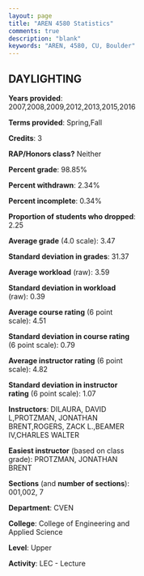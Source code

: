 ```yaml
---
layout: page
title: "AREN 4580 Statistics"
comments: true
description: "blank"
keywords: "AREN, 4580, CU, Boulder"
--- 
```

<head>
<script src="https://ajax.googleapis.com/ajax/libs/jquery/2.1.3/jquery.min.js"></script>
<script src="https://dl.dropboxusercontent.com/s/pc42nxpaw1ea4o9/highcharts.js?dl=0"></script>
<!-- <script src="../assets/js/highcharts.js"></script> -->
<style type="text/css">@font-face {
	font-family: "Bebas Neue";
	src: url(https://www.filehosting.org/file/details/544349/BebasNeue%20Regular.otf) format("opentype");
	}
	h1.Bebas { 
		font-family: "Bebas Neue", Verdana, Tahoma;
	}
</style>
</head>
<body>
	<div id="container" style="float: right; width: 45%; height: 88%; margin-left: 2.5%; margin-right: 2.5%;"></div>
	<script language="JavaScript">
		$(document).ready(function() {
		var chart = {type: 'column'};
		var title = {text: 'Grade Distribution'};
		var xAxis = {categories: ['A','B','C','D','F'],crosshair: true};
		var yAxis = {min: 0,title: {text: 'Percentage'}};
		var tooltip = {headerFormat: '<center><b><span style="font-size:20px">{point.key}</span></b></center>',
		               pointFormat: '<td style="padding:0"><b>{point.y:.1f}%</b></td>',
		               footerFormat: '</table>',shared: true,useHTML: true};
		var plotOptions = {column: {pointPadding: 0.0,borderWidth: 0}};  
		var credits = {enabled: false};var series= [{name: 'Percent',data: [46.2,43.86,8.77,0.58,0.58,]}];
		var json = {};
		json.chart = chart;
		json.title = title;
		json.tooltip = tooltip;
		json.xAxis = xAxis;
		json.yAxis = yAxis;  
		json.series = series;
		json.plotOptions = plotOptions;  
		json.credits = credits;
		$('#container').highcharts(json);
	});
	</script>
</body>
			   
## DAYLIGHTING

**Years provided**: 2007,2008,2009,2012,2013,2015,2016

**Terms provided**: Spring,Fall

**Credits**: 3

**RAP/Honors class?** Neither

**Percent grade**: 98.85%

**Percent withdrawn**: 2.34%

**Percent incomplete**: 0.34%

**Proportion of students who dropped**: 2.25

**Average grade** (4.0 scale): 3.47

**Standard deviation in grades**: 31.37

**Average workload** (raw): 3.59

**Standard deviation in workload** (raw): 0.39

**Average course rating** (6 point scale): 4.51

**Standard deviation in course rating** (6 point scale): 0.79

**Average instructor rating** (6 point scale): 4.82

**Standard deviation in instructor rating** (6 point scale): 1.07

**Instructors**: DILAURA, DAVID L,PROTZMAN, JONATHAN BRENT,ROGERS, ZACK L.,BEAMER IV,CHARLES WALTER

**Easiest instructor** (based on class grade): PROTZMAN, JONATHAN BRENT

**Sections** (and **number of sections**): 001,002, 7

**Department**: CVEN

**College**: College of Engineering and Applied Science

**Level**: Upper

**Activity**: LEC - Lecture